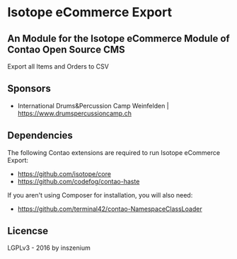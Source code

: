 # Isotope eCommerce Export

## An Module for the Isotope eCommerce Module of Contao Open Source CMS
Export all Items and Orders to CSV

## Sponsors

 - International Drums&Percussion Camp Weinfelden | https://www.drumspercussioncamp.ch

## Dependencies

The following Contao extensions are required to run Isotope eCommerce Export:

 - https://github.com/isotope/core
 - https://github.com/codefog/contao-haste
 
If you aren't using Composer for installation, you will also need:

 - https://github.com/terminal42/contao-NamespaceClassLoader 

## Licencse

LGPLv3 - 2016 by inszenium

